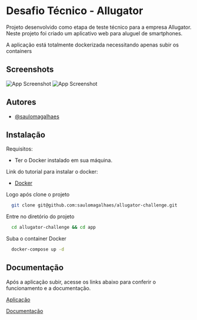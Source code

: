
# Desafio Técnico - Allugator 

Projeto desenvolvido como etapa de teste técnico para a empresa Allugator.
Neste projeto foi criado um aplicativo web para aluguel de smartphones.

A aplicação está totalmente dockerizada necessitando apenas subir os containers
## Screenshots

![App Screenshot](https://github.com/saulomagalhaes/allugator-challenge/blob/main/assets/screen1.png?raw=true)
![App Screenshot](https://github.com/saulomagalhaes/allugator-challenge/blob/main/assets/screen2.png?raw=true)


## Autores

- [@saulomagalhaes](https://www.linkedin.com/in/sauloam/)


## Instalação

Requisitos:
- Ter o Docker instalado em sua máquina.

Link do tutorial para instalar o docker: 

- [Docker](https://www.digitalocean.com/community/tutorials/how-to-install-and-use-docker-on-ubuntu-20-04-pt)

Logo após clone o projeto

```bash
  git clone git@github.com:saulomagalhaes/allugator-challenge.git
```

Entre no diretório do projeto

```bash
  cd allugator-challenge && cd app
```

Suba o container Docker

```bash
  docker-compose up -d
```

    
## Documentação
Após a aplicação subir, acesse os links abaixo para conferir o funcionamento e a documentação.

[Aplicação](http://localhost:3000/)

[Documentação](http://localhost:3001/doc/)

